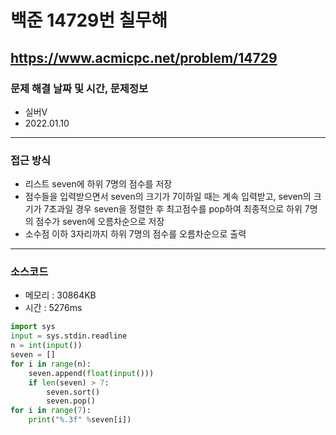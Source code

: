 # 백준 14729번 칠무해
https://www.acmicpc.net/problem/14729
---

### 문제 해결 날짜 및 시간, 문제정보
- 실버V
- 2022.01.10
---

### 접근 방식
- 리스트 seven에 하위 7명의 점수를 저장
- 점수들을 입력받으면서 seven의 크기가 7이하일 때는 계속 입력받고, seven의 크기가 7초과일 경우 seven을 정렬한 후 최고점수를 pop하여 최종적으로 하위 7명의 점수가 seven에 오름차순으로 저장
- 소수점 이하 3자리까지 하위 7명의 점수를 오름차순으로 출력
---

### 소스코드
- 메모리 : 30864KB
- 시간 : 5276ms
```Python
import sys
input = sys.stdin.readline
n = int(input())
seven = []
for i in range(n):
    seven.append(float(input()))
    if len(seven) > 7:
        seven.sort()
        seven.pop()
for i in range(7):
    print("%.3f" %seven[i])
```